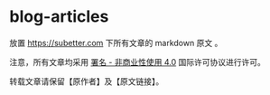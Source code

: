 # blog-articles

放置 https://subetter.com 下所有文章的 markdown 原文 。

注意，所有文章均采用 [署名 - 非商业性使用 4.0](https://creativecommons.org/licenses/by-nc/4.0/deed.zh) 国际许可协议进行许可。

转载文章请保留【原作者】及【原文链接】。
